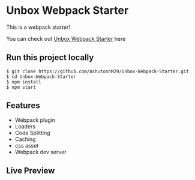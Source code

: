 # Unbox Webpack Starter

This is a webpack starter!

You can check out [Unbox Webpack Starter](https://resonify.netlify.app/) here

## Run this project locally

```
$ git clone https://github.com/AshutoshM29/Unbox-Webpack-Starter.git
$ cd Unbox-Webpack-Starter
$ npm install
$ npm start
```

## Features

- Webpack plugin
- Loaders
- Code Splitting
- Caching
- css asset
- Webpack dev server


## Live Preview

